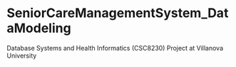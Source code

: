 # SeniorCareManagementSystem_DataModeling
Database Systems and Health Informatics (CSC8230) Project at Villanova University 
